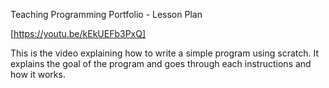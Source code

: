 Teaching Programming Portfolio - Lesson Plan

[https://youtu.be/kEkUEFb3PxQ]

This is the video explaining how to write a simple program using scratch. It explains the goal of the program and goes through each instructions and how it works.
